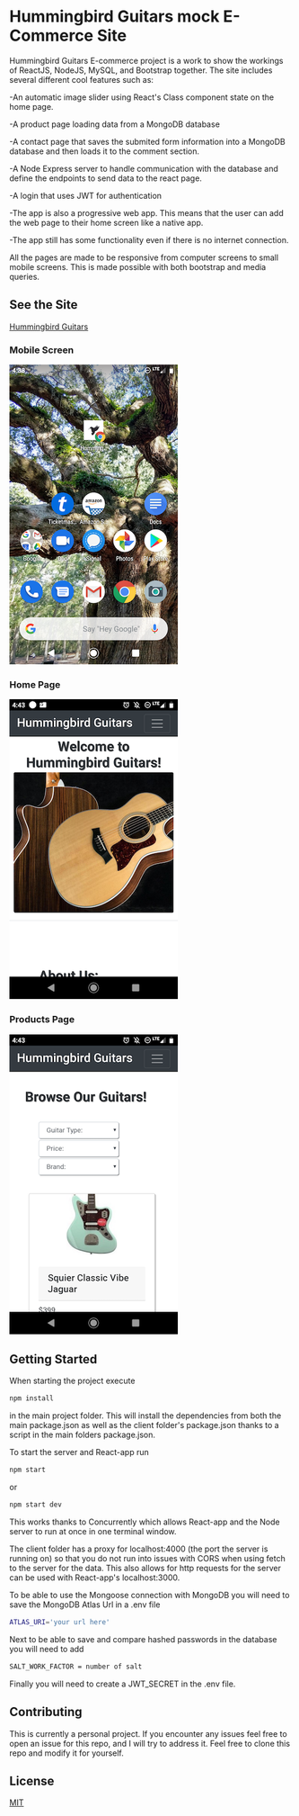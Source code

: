 # Hummingbird Guitars mock E-Commerce Site

Hummingbird Guitars E-commerce project is a work to show the workings of ReactJS, NodeJS, MySQL, and Bootstrap together. The site includes several different cool features such as:  

-An automatic image slider using React's Class component state on the home page. 

-A product page loading data from a MongoDB database 

-A contact page that saves the submited form information into a MongoDB database and then loads it to the comment section.

-A Node Express server to handle communication with the database and define the endpoints to send data to the react page.

-A login that uses JWT for authentication

-The app is also a progressive web app. This means that the user can add the web page to their home screen like a native app.

-The app still has some functionality even if there is no internet connection.


All the pages are made to be responsive from computer screens to small mobile screens. This is made possible with both bootstrap and media queries.

## See the Site

[Hummingbird Guitars](https://hummingbird-guitar.herokuapp.com)

### Mobile Screen
![on phone](./Work/screenshots/hb-mobile-icon.png)

### Home Page
![home](./Work/screenshots/homepage-screenshot.png)

### Products Page
![products](./Work/screenshots/product-screenshot.png)

## Getting Started

When starting the project execute 

```bash
npm install
```

in the main project folder. This will install the dependencies from both the main package.json as well as the client folder's package.json thanks to a script in the main folders package.json.

To start the server and React-app run

```bash
npm start
```
or

```bash
npm start dev
```

This works thanks to Concurrently which allows React-app and the Node server to run at once in one terminal window.

The client folder has a proxy for localhost:4000 (the port the server is running on) so that you do not run into issues with CORS when using fetch to the server for the data. This also allows for http requests for the server can be used with React-app's localhost:3000.

To be able to use the Mongoose connection with MongoDB you will need to save the MongoDB Atlas Url in a .env file

```bash
ATLAS_URI='your url here'
```

Next to be able to save and compare hashed passwords in the database you will need to add
```bash
SALT_WORK_FACTOR = number of salt
```

Finally you will need to create a JWT_SECRET in the .env file.

## Contributing
This is currently a personal project. If you encounter any issues feel free to open an issue for this repo, and I will try to address it. Feel free to clone this repo and modify it for yourself.

## License

[MIT](https://choosealicense.com/licenses/mit/)

